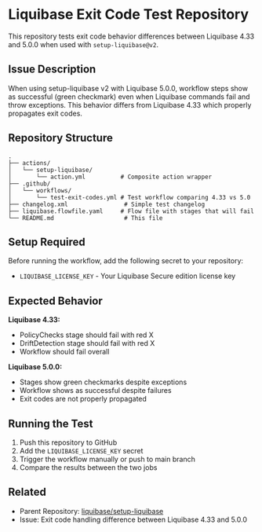 # Liquibase Exit Code Test Repository

This repository tests exit code behavior differences between Liquibase 4.33 and 5.0.0 when used with `setup-liquibase@v2`.

## Issue Description

When using setup-liquibase v2 with Liquibase 5.0.0, workflow steps show as successful (green checkmark) even when Liquibase commands fail and throw exceptions. This behavior differs from Liquibase 4.33 which properly propagates exit codes.

## Repository Structure

```
.
├── actions/
│   └── setup-liquibase/
│       └── action.yml          # Composite action wrapper
├── .github/
│   └── workflows/
│       └── test-exit-codes.yml # Test workflow comparing 4.33 vs 5.0
├── changelog.xml                # Simple test changelog
├── liquibase.flowfile.yaml     # Flow file with stages that will fail
└── README.md                    # This file
```

## Setup Required

Before running the workflow, add the following secret to your repository:

- `LIQUIBASE_LICENSE_KEY` - Your Liquibase Secure edition license key

## Expected Behavior

**Liquibase 4.33:**
- PolicyChecks stage should fail with red X
- DriftDetection stage should fail with red X
- Workflow should fail overall

**Liquibase 5.0.0:**
- Stages show green checkmarks despite exceptions
- Workflow shows as successful despite failures
- Exit codes are not properly propagated

## Running the Test

1. Push this repository to GitHub
2. Add the `LIQUIBASE_LICENSE_KEY` secret
3. Trigger the workflow manually or push to main branch
4. Compare the results between the two jobs

## Related

- Parent Repository: [liquibase/setup-liquibase](https://github.com/liquibase/setup-liquibase)
- Issue: Exit code handling difference between Liquibase 4.33 and 5.0.0
